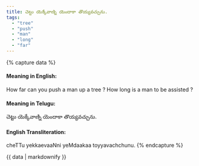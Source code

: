 ```yaml
---
title: చెట్టు యెక్కేవాణ్ని యెందాకా తొయ్యవచ్చును.
tags:
  - "tree"
  - "push"
  - "man"
  - "long"
  - "far"
---
```


{% capture data %}
#### Meaning in English:
How far can you push a man up a tree ?
How long is a man to be assisted ?

#### Meaning in Telugu:
చెట్టు యెక్కేవాణ్ని యెందాకా తొయ్యవచ్చును.

#### English Transliteration:
cheTTu yekkaevaaNni yeMdaakaa toyyavachchunu.
{% endcapture %}

<div class="notice">{{ data | markdownify }}</div>

